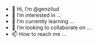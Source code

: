 - 👋 Hi, I’m @genzilud
- 👀 I’m interested in ...
- 🌱 I’m currently learning ...
- 💞️ I’m looking to collaborate on ...
- 📫 How to reach me ...

<!---
genzilud/genzilud is a ✨ special ✨ repository because its `README.md` (this file) appears on your GitHub profile.
You can click the Preview link to take a look at your changes.
--->
